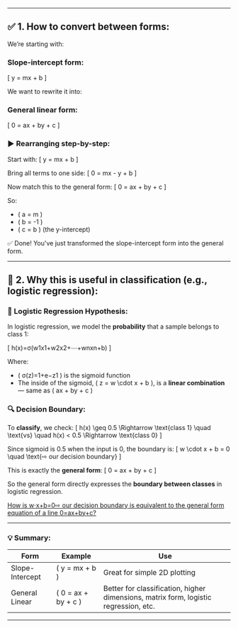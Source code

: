 
---

## ✅ 1. **How to convert between forms:**

We’re starting with:

### **Slope-intercept form:**
\[
y = mx + b
\]

We want to rewrite it into:

### **General linear form:**
\[
0 = ax + by + c
\]

### ▶️ Rearranging step-by-step:

Start with:
\[
y = mx + b
\]

Bring all terms to one side:
\[
0 = mx - y + b
\]

Now match this to the general form:
\[
0 = ax + by + c
\]

So:
- \( a = m \)
- \( b = -1 \)
- \( c = b \) (the y-intercept)

✅ Done! You've just transformed the slope-intercept form into the general form.

---

## 🧠 2. **Why this is useful in classification (e.g., logistic regression):**

### 📌 Logistic Regression Hypothesis:

In logistic regression, we model the **probability** that a sample belongs to class 1:

\[
h(x)=σ(w1​x1​+w2​x2​+⋯+wn​xn​+b)
\]

Where:
- \( σ(z)=1+e−z1 \) is the sigmoid function
- The inside of the sigmoid, \( z = w \cdot x + b \), is a **linear combination** — same as \( ax + by + c \)

### 🔍 Decision Boundary:

To **classify**, we check:
\[
h(x) \geq 0.5 \Rightarrow \text{class 1}
\quad \text{vs} \quad
h(x) < 0.5 \Rightarrow \text{class 0}
\]

Since sigmoid is 0.5 when the input is 0, the boundary is:
\[
w \cdot x + b = 0 \quad \text{⇨ our decision boundary}
\]

This is exactly the **general form**: 
\[
0 = ax + by + c
\]

So the general form directly expresses the **boundary between classes** in logistic regression.

[How is w⋅x+b=0⇨ our decision boundary is equivalent to the general form equation of a line 0=ax+by+c?](how_logistic_regression_equation_is_same_as_a_lines_general_form_formula.md)

---

### 💡 Summary:

| Form | Example | Use |
|------|--------|------|
| Slope-Intercept | \( y = mx + b \) | Great for simple 2D plotting |
| General Linear | \( 0 = ax + by + c \) | Better for classification, higher dimensions, matrix form, logistic regression, etc. |

---

